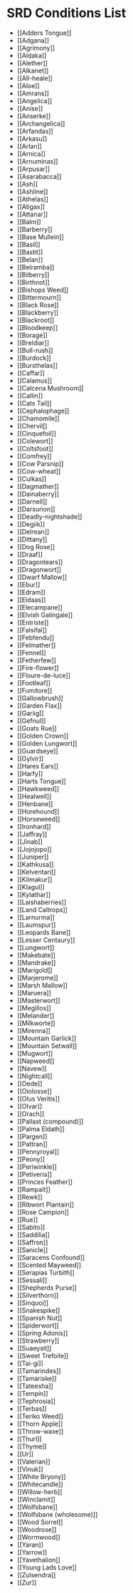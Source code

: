 # SRD Conditions List
- [[Adders Tongue]]
- [[Adgana]]
- [[Agrimony]]
- [[Aldaka]]
- [[Alether]]
- [[Alkanet]]
- [[All-heale]]
- [[Aloe]]
- [[Amrans]]
- [[Angelica]]
- [[Anise]]
- [[Anserke]]
- [[Archangelica]]
- [[Arfandas]]
- [[Arkasu]]
- [[Arlan]]
- [[Arnica]]
- [[Arnuminas]]
- [[Arpusar]]
- [[Asarabacca]]
- [[Ash]]
- [[Ashline]]
- [[Athelas]]
- [[Atigax]]
- [[Attanar]]
- [[Balm]]
- [[Barberry]]
- [[Base Mullein]]
- [[Basil]]
- [[Bastit]]
- [[Belan]]
- [[Belramba]]
- [[Bilberry]]
- [[Birthnot]]
- [[Bishops Weed]]
- [[Bittermourn]]
- [[Black Rose]]
- [[Blackberry]]
- [[Blackroot]]
- [[Bloodkeep]]
- [[Borage]]
- [[Breldiar]]
- [[Bull-rush]]
- [[Burdock]]
- [[Bursthelas]]
- [[Caffar]]
- [[Calamus]]
- [[Calcena Mushroom]]
- [[Callin]]
- [[Cats Tail]]
- [[Cephalophage]]
- [[Chamomile]]
- [[Chervil]]
- [[Cinquefoil]]
- [[Colewort]]
- [[Coltsfoot]]
- [[Comfrey]]
- [[Cow Parsnip]]
- [[Cow-wheat]]
- [[Culkas]]
- [[Dagmather]]
- [[Dainaberry]]
- [[Darnell]]
- [[Darsurion]]
- [[Deadly-nightshade]]
- [[Degiik]]
- [[Delrean]]
- [[Dittany]]
- [[Dog Rose]]
- [[Draaf]]
- [[Dragontears]]
- [[Dragonwort]]
- [[Dwarf Mallow]]
- [[Ebur]]
- [[Edram]]
- [[Eldaas]]
- [[Elecampane]]
- [[Elvish Galingale]]
- [[Entriste]]
- [[Falsifal]]
- [[Febfendu]]
- [[Felmather]]
- [[Fennel]]
- [[Fetherfew]]
- [[Fire-flower]]
- [[Floure-de-luce]]
- [[Footleaf]]
- [[Fumitore]]
- [[Gallowbrush]]
- [[Garden Flax]]
- [[Gariig]]
- [[Gefnul]]
- [[Goats Rue]]
- [[Golden Crown]]
- [[Golden Lungwort]]
- [[Guardseye]]
- [[Gylvir]]
- [[Hares Ears]]
- [[Harfy]]
- [[Harts Tongue]]
- [[Hawkweed]]
- [[Healwell]]
- [[Henbane]]
- [[Horehound]]
- [[Horseweed]]
- [[Ironhard]]
- [[Jaffray]]
- [[Jinab]]
- [[Jojojopo]]
- [[Juniper]]
- [[Kathkusa]]
- [[Kelventari]]
- [[Kilmakur]]
- [[Klagul]]
- [[Kylathar]]
- [[Laishaberries]]
- [[Land Caltrops]]
- [[Larnurma]]
- [[Laumspur]]
- [[Leopards Bane]]
- [[Lesser Centaury]]
- [[Lungwort]]
- [[Makebate]]
- [[Mandrake]]
- [[Marigold]]
- [[Marjerome]]
- [[Marsh Mallow]]
- [[Maruera]]
- [[Masterwort]]
- [[Megillos]]
- [[Melander]]
- [[Milkworte]]
- [[Mirenna]]
- [[Mountain Garlick]]
- [[Mountain Setwall]]
- [[Mugwort]]
- [[Napweed]]
- [[Navew]]
- [[Nightcall]]
- [[Oede]]
- [[Oiolosse]]
- [[Olus Veritis]]
- [[Olvar]]
- [[Orach]]
- [[Pallast (compound)]]
- [[Palma Eldath]]
- [[Pargen]]
- [[Pattran]]
- [[Pennyroyal]]
- [[Peony]]
- [[Periwinkle]]
- [[Petiveria]]
- [[Princes Feather]]
- [[Rampalt]]
- [[Rewk]]
- [[Ribwort Plantain]]
- [[Rose Campion]]
- [[Rue]]
- [[Sabito]]
- [[Saddilia]]
- [[Saffron]]
- [[Sanicle]]
- [[Saracens Confound]]
- [[Scented Mayweed]]
- [[Serapias Turbith]]
- [[Sessali]]
- [[Shepherds Purse]]
- [[Silverthorn]]
- [[Sinquoi]]
- [[Snakespike]]
- [[Spanish Nut]]
- [[Spiderwort]]
- [[Spring Adonis]]
- [[Strawberry]]
- [[Suaeysit]]
- [[Sweet Trefoile]]
- [[Tai-gi]]
- [[Tamarindes]]
- [[Tamariske]]
- [[Tateesha]]
- [[Tempin]]
- [[Tephrosia]]
- [[Terbas]]
- [[Teriko Weed]]
- [[Thorn Apple]]
- [[Throw-waxe]]
- [[Thurl]]
- [[Thyme]]
- [[Ur]]
- [[Valerian]]
- [[Vinuk]]
- [[White Bryony]]
- [[Whitecandle]]
- [[Willow-herb]]
- [[Winclamit]]
- [[Wolfsbane]]
- [[Wolfsbane (wholesome)]]
- [[Wood Sorrel]]
- [[Woodrose]]
- [[Wormwood]]
- [[Yaran]]
- [[Yarrow]]
- [[Yavethalion]]
- [[Young Lads Love]]
- [[Zulsendra]]
- [[Zur]]
